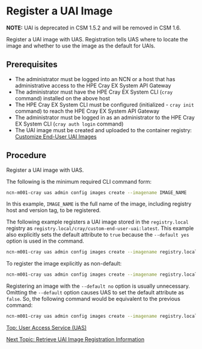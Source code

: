 # Register a UAI Image

**NOTE:** UAI is deprecated in CSM 1.5.2 and will be removed in CSM 1.6.

Register a UAI image with UAS. Registration tells UAS where to locate the image and whether to use the image as the default for UAIs.

## Prerequisites

* The administrator must be logged into an NCN or a host that has administrative access to the HPE Cray EX System API Gateway
* The administrator must have the HPE Cray EX System CLI (`cray` command) installed on the above host
* The HPE Cray EX System CLI must be configured (initialized - `cray init` command) to reach the HPE Cray EX System API Gateway
* The administrator must be logged in as an administrator to the HPE Cray EX System CLI (`cray auth login` command)
* The UAI image must be created and uploaded to the container registry: [Customize End-User UAI Images](Customize_End-User_UAI_Images.md)

## Procedure

Register a UAI image with UAS.

The following is the minimum required CLI command form:

```bash
ncn-m001-cray uas admin config images create --imagename IMAGE_NAME
```

In this example, `IMAGE_NAME` is the full name of the image, including registry host and version tag, to be registered.

The following example registers a UAI image stored in the `registry.local` registry as `registry.local/cray/custom-end-user-uai:latest`.
This example also explicitly sets the default attribute to `true` because the `--default yes` option is used in the command.

```bash
ncn-m001-cray uas admin config images create --imagename registry.local/cray/custom-end-user-uai:latest --default yes
```

To register the image explicitly as non-default:

```bash
ncn-m001-cray uas admin config images create --imagename registry.local/cray/custom-end-user-uai:latest --default no
```

Registering an image with the `--default no` option is usually unnecessary. Omitting the `--default` option causes UAS to set the default attribute as `false`. So, the following command would be equivalent to the previous command:

```bash
ncn-m001-cray uas admin config images create --imagename registry.local/cray/custom-end-user-uai:latest
```

[Top: User Access Service (UAS)](README.md)

[Next Topic: Retrieve UAI Image Registration Information](Retrieve_UAI_Image_Registration_Information.md)
